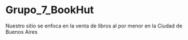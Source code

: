 # Grupo_7_BookHut
Nuestro sitio se enfoca en la venta de libros al por menor en la Ciudad de Buenos Aires
